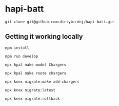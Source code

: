 # hapi-batt

`git clone git@github.com:dirtybirdnj/hapi-batt.git`


## Getting it working locally

`npm install`

`npm run develop`

`npx hpal make model Chargers`

`npx hpal make route chargers`

`npx knex migrate:make add-chargers`

`npx knex migrate:latest`

`npx knex migrate:rollback`
